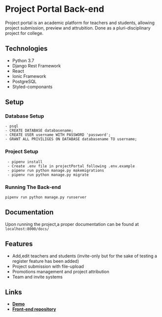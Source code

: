# Project Portal Back-end
Project portal is an academic platform for teachers and students, allowing project submission, preview and attrubition. Done as a pluri-disciplinary project for college.

## Technologies
 - Python 3.7
 - Django Rest Framework
 - React
 - Ionic Framework
 - PostgreSQL
 - Styled-componants

## Setup
### Database Setup
````
- psql 
- CREATE DATABASE databasename;
- CREATE USER username WITH PASSWORD 'password';
- GRANT ALL PRIVILIGES ON DATABASE databasename TO username;
````
### Project Setup
````
 - pipenv install
 - Create .env file in projectPortal following .env.example
 - pipenv run python manage.py makemigrations
 - pipenv run python manage.py migrate
````
### Running The Back-end
``pipenv run python manage.py runserver``

## Documentation

Upon running the project,a proper documentation can be found at `` localhost:8000/docs/ ``

## Features
- Add,edit teachers and students (invite-only but for the sake of testing a register feature has been added)
- Project submission with file-upload
- Promotions management and project attribution
- Team and invite systems

## Links
- **[Demo](https://pluri-portal.web.app/)** 
- **[Front-end repository](https://github.com/Qalamar/pluri-portal)**
